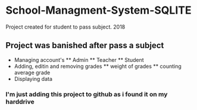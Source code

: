 # School-Managment-System-SQLITE
Project created for student to pass subject. 2018

## Project was banished after pass a subject

* Managing account's
  ** Admin
  ** Teacher
  ** Student
* Adding, editin and removing grades
  ** weight of grades
  ** counting average grade
* Displaying data

### I'm just adding this project to github as i found it on my harddrive
